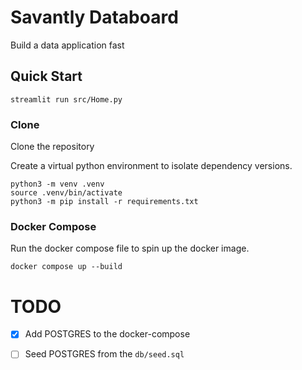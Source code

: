 # Savantly Databoard

Build a data application fast

## Quick Start

```
streamlit run src/Home.py
```

### Clone

Clone the repository

Create a virtual python environment to isolate dependency versions.  

```shell
python3 -m venv .venv
source .venv/bin/activate
python3 -m pip install -r requirements.txt
```

### Docker Compose
Run the docker compose file to spin up the docker image.  

```shell
docker compose up --build
```


# TODO

- [x] Add POSTGRES to the docker-compose
- [ ] Seed POSTGRES from the `db/seed.sql`

